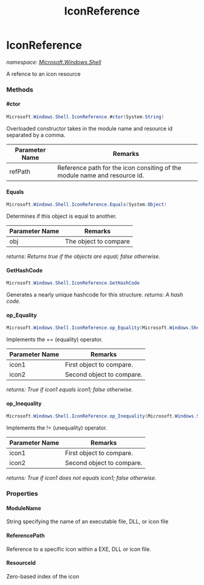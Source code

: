 ﻿---
title: IconReference
---

# IconReference
_namespace: [Microsoft.Windows.Shell](N-Microsoft.Windows.Shell.html)_

A refence to an icon resource

### Methods

#### #ctor
```csharp
Microsoft.Windows.Shell.IconReference.#ctor(System.String)
```
Overloaded constructor takes in the module name and resource id separated by a comma.

|Parameter Name|Remarks|
|--------------|-------|
|refPath|Reference path for the icon consiting of the module name and resource id.|


#### Equals
```csharp
Microsoft.Windows.Shell.IconReference.Equals(System.Object)
```
Determines if this object is equal to another.

|Parameter Name|Remarks|
|--------------|-------|
|obj|The object to compare|

_returns: Returns true if the objects are equal; false otherwise._

#### GetHashCode
```csharp
Microsoft.Windows.Shell.IconReference.GetHashCode
```
Generates a nearly unique hashcode for this structure.
_returns: A hash code._

#### op_Equality
```csharp
Microsoft.Windows.Shell.IconReference.op_Equality(Microsoft.Windows.Shell.IconReference,Microsoft.Windows.Shell.IconReference)
```
Implements the == (equality) operator.

|Parameter Name|Remarks|
|--------------|-------|
|icon1|First object to compare.|
|icon2|Second object to compare.|

_returns: True if icon1 equals icon1; false otherwise._

#### op_Inequality
```csharp
Microsoft.Windows.Shell.IconReference.op_Inequality(Microsoft.Windows.Shell.IconReference,Microsoft.Windows.Shell.IconReference)
```
Implements the != (unequality) operator.

|Parameter Name|Remarks|
|--------------|-------|
|icon1|First object to compare.|
|icon2|Second object to compare.|

_returns: True if icon1 does not equals icon1; false otherwise._



### Properties

#### ModuleName
String specifying the name of an executable file, DLL, or icon file
#### ReferencePath
Reference to a specific icon within a EXE, DLL or icon file.
#### ResourceId
Zero-based index of the icon

